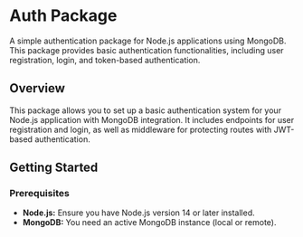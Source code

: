 # Auth Package

A simple authentication package for Node.js applications using MongoDB. This package provides basic authentication functionalities, including user registration, login, and token-based authentication.

## Overview

This package allows you to set up a basic authentication system for your Node.js application with MongoDB integration. It includes endpoints for user registration and login, as well as middleware for protecting routes with JWT-based authentication.

## Getting Started

### Prerequisites

- **Node.js:** Ensure you have Node.js version 14 or later installed.
- **MongoDB:** You need an active MongoDB instance (local or remote).

